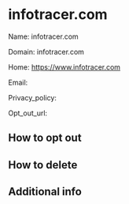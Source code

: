 
# infotracer.com

Name: infotracer.com

Domain: infotracer.com

Home: https://www.infotracer.com

Email: 

Privacy_policy: 

Opt_out_url: 



## How to opt out



## How to delete



## Additional info





